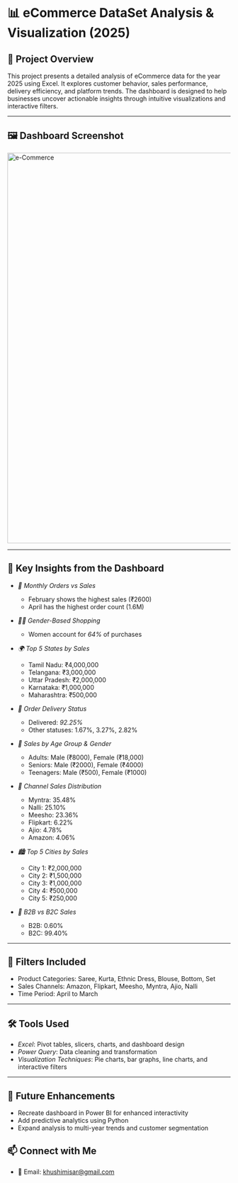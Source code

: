 # 📊 eCommerce DataSet Analysis & Visualization (2025)

## 📝 Project Overview  
This project presents a detailed analysis of eCommerce data for the year 2025 using Excel. It explores customer behavior, sales performance, delivery efficiency, and platform trends. The dashboard is designed to help businesses uncover actionable insights through intuitive visualizations and interactive filters.

---

## 🖼 Dashboard Screenshot  
<img width="1521" height="882" alt="e-Commerce" src="https://github.com/user-attachments/assets/b4528be3-183f-4584-ae4c-07589220a842" />


---

## 📌 Key Insights from the Dashboard

- *📅 Monthly Orders vs Sales*  
  - February shows the highest sales (₹2600)  
  - April has the highest order count (1.6M)

- *🧍‍♀ Gender-Based Shopping*  
  - Women account for *64%* of purchases

- *🌍 Top 5 States by Sales*  
  - Tamil Nadu: ₹4,000,000  
  - Telangana: ₹3,000,000  
  - Uttar Pradesh: ₹2,000,000  
  - Karnataka: ₹1,000,000  
  - Maharashtra: ₹500,000

- *🚚 Order Delivery Status*  
  - Delivered: *92.25%*  
  - Other statuses: 1.67%, 3.27%, 2.82%

- *👥 Sales by Age Group & Gender*  
  - Adults: Male (₹8000), Female (₹18,000)  
  - Seniors: Male (₹2000), Female (₹4000)  
  - Teenagers: Male (₹500), Female (₹1000)

- *🛒 Channel Sales Distribution*  
  - Myntra: 35.48%  
  - Nalli: 25.10%  
  - Meesho: 23.36%  
  - Flipkart: 6.22%  
  - Ajio: 4.78%  
  - Amazon: 4.06%

- *🏙 Top 5 Cities by Sales*  
  - City 1: ₹2,000,000  
  - City 2: ₹1,500,000  
  - City 3: ₹1,000,000  
  - City 4: ₹500,000  
  - City 5: ₹250,000

- *🏢 B2B vs B2C Sales*  
  - B2B: 0.60%  
  - B2C: 99.40%

---

## 🎯 Filters Included

- Product Categories: Saree, Kurta, Ethnic Dress, Blouse, Bottom, Set  
- Sales Channels: Amazon, Flipkart, Meesho, Myntra, Ajio, Nalli  
- Time Period: April to March

---

## 🛠 Tools Used

- *Excel*: Pivot tables, slicers, charts, and dashboard design  
- *Power Query*: Data cleaning and transformation  
- *Visualization Techniques*: Pie charts, bar graphs, line charts, and interactive filters

---


## 🚀 Future Enhancements

- Recreate dashboard in Power BI for enhanced interactivity  
- Add predictive analytics using Python  
- Expand analysis to multi-year trends and customer segmentation


## 📫 Connect with Me

 
- 📧 Email: khushimisar@gmail.com 
